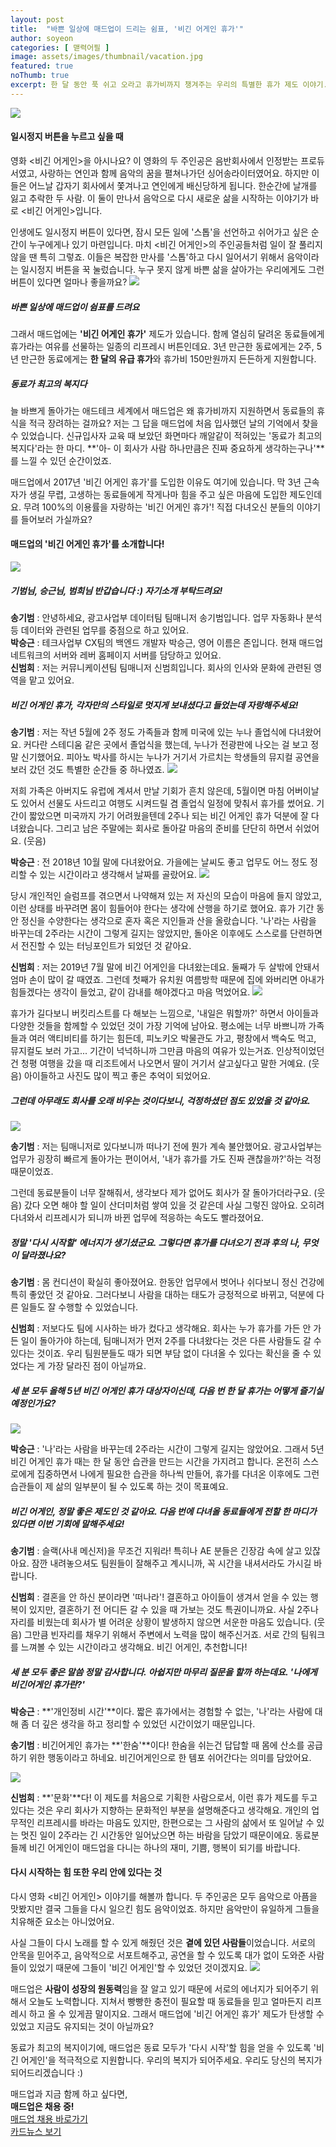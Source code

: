 ```yaml
---
layout: post
title:  "바쁜 일상에 매드업이 드리는 쉼표, '비긴 어게인 휴가'"
author: soyeon
categories: [ 맫력어필 ]
image: assets/images/thumbnail/vacation.jpg
featured: true
noThumb: true
excerpt: 한 달 동안 푹 쉬고 오라고 휴가비까지 챙겨주는 우리의 특별한 휴가 제도 이야기.
---
```


<img src="../assets/images/vacation_1.jpg">

#### 일시정지 버튼을 누르고 싶을 때
영화 &#60;비긴 어게인&#62;을 아시나요? 이 영화의 두 주인공은 음반회사에서 인정받는 프로듀서였고, 사랑하는 연인과 함께 음악의 꿈을 펼쳐나가던 싱어송라이터였어요. 하지만 이들은 어느날 갑자기 회사에서 쫓겨나고 연인에게 배신당하게 됩니다. 한순간에 날개를 잃고 추락한 두 사람. 이 둘이 만나서 음악으로 다시 새로운 삶을 시작하는 이야기가 바로 &#60;비긴 어게인&#62;입니다.

인생에도 일시정지 버튼이 있다면, 잠시 모든 일에 '스톱'을 선언하고 쉬어가고 싶은 순간이 누구에게나 있기 마련입니다. 마치 &#60;비긴 어게인&#62;의 주인공들처럼 일이 잘 풀리지 않을 땐 특히 그렇죠. 이들은 복잡한 만사를 '스톱'하고 다시 일어서기 위해서 음악이라는 일시정지 버튼을 꾹 눌렀습니다. 누구 못지 않게 바쁜 삶을 살아가는 우리에게도 그런 버튼이 있다면 얼마나 좋을까요?
<img src="../assets/images/vacation_2.jpg">

##### 바쁜 일상에 매드업이 쉼표를 드려요
그래서 매드업에는 **'비긴 어게인 휴가'** 제도가 있습니다. 함께 열심히 달려온 동료들에게 휴가라는 여유를 선물하는 일종의 리프레시 버튼인데요. 3년 만근한 동료에게는 2주, 5년 만근한 동료에게는 **한 달의 유급 휴가**와 휴가비 150만원까지 든든하게 지원합니다.
##### 동료가 최고의 복지다
늘 바쁘게 돌아가는 애드테크 세계에서 매드업은 왜 휴가비까지 지원하면서 동료들의 휴식을 적극 장려하는 걸까요? 저는 그 답을 매드업에 처음 입사했던 날의 기억에서 찾을 수 있었습니다. 신규입사자 교육 때 보았던 화면마다 깨알같이 적혀있는 '동료가 최고의 복지다'라는 한 마디. **'아- 이 회사가 사람 하나만큼은 진짜 중요하게 생각하는구나'**를 느낄 수 있던 순간이었죠.

매드업에서 2017년 '비긴 어게인 휴가'를 도입한 이유도 여기에 있습니다. 막 3년 근속자가 생길 무렵, 고생하는 동료들에게 작게나마 힘을 주고 싶은 마음에 도입한 제도인데요. 무려 100%의 이용률을 자랑하는 '비긴 어게인 휴가'! 직접 다녀오신 분들의 이야기를 들어보러 가실까요?

#### 매드업의 '비긴 어게인 휴가'를 소개합니다!
<img src="../assets/images/vacation_3.jpg">

##### 기범님, 승근님, 범희님 반갑습니다 :) 자기소개 부탁드려요!
**송기범** : 안녕하세요, 광고사업부 데이터팀 팀매니저 송기범입니다. 업무 자동화나 분석 등 데이터와 관련된 업무를 중점으로 하고 있어요.  
**박승근** : 테크사업부 CX팀의 백엔드 개발자 박승근, 영어 이름은 존입니다. 현재 매드업 네트워크의 서버와 레버 홈페이지 서버를 담당하고 있어요.  
**신범희** : 저는 커뮤니케이션팀 팀매니저 신범희입니다. 회사의 인사와 문화에 관련된 영역을 맡고 있어요.  

##### 비긴 어게인 휴가, 각자만의 스타일로 멋지게 보내셨다고 들었는데 자랑해주세요!
**송기범** : 저는 작년 5월에 2주 정도 가족들과 함께 미국에 있는 누나 졸업식에 다녀왔어요. 커다란 스테디움 같은 곳에서 졸업식을 했는데, 누나가 전광판에 나오는 걸 보고 정말 신기했어요. 피아노 박사를 하시는 누나가 거기서 가르치는 학생들의 뮤지컬 공연을 보러 갔던 것도 특별한 순간들 중 하나였죠.
<img src="../assets/images/vacation_4.jpg">

저희 가족은 아버지도 유럽에 계셔서 만날 기회가 흔치 않은데, 5월이면 마침 어버이날도 있어서 선물도 사드리고 여행도 시켜드릴 겸 졸업식 일정에 맞춰서 휴가를 썼어요. 기간이 짧았으면 미국까지 가기 어려웠을텐데 2주나 되는 비긴 어게인 휴가 덕분에 잘 다녀왔습니다. 
그리고 남은 주말에는 회사로 돌아갈 마음의 준비를 단단히 하면서 쉬었어요. (웃음)

**박승근** : 전 2018년 10월 말에 다녀왔어요. 가을에는 날씨도 좋고 업무도 어느 정도 정리할 수 있는 시간이라고 생각해서 날짜를 골랐어요.
<img src="../assets/images/vacation_5.jpg">

당시 개인적인 슬럼프를 겪으면서 나약해져 있는 저 자신의 모습이 마음에 들지 않았고, 이런 상태를 바꾸려면 몸이 힘들어야 한다는 생각에 산행을 하기로 했어요. 휴가 기간 동안 정신을 수양한다는 생각으로 혼자 혹은 지인들과 산을 올랐습니다.
'나'라는 사람을 바꾸는데 2주라는 시간이 그렇게 길지는 않았지만, 돌아온 이후에도 스스로를 단련하면서 전진할 수 있는 터닝포인트가 되었던 것 같아요.


**신범희** : 저는 2019년 7월 말에 비긴 어게인을 다녀왔는데요. 둘째가 두 살밖에 안돼서 엄마 손이 많이 갈 때였죠. 그런데 첫째가 유치원 여름방학 때문에 집에 와버리면 아내가 힘들겠다는 생각이 들었고, 같이 감내를 해야겠다고 마음 먹었어요.
<img src="../assets/images/vacation_6.jpg">

휴가가 길다보니 버킷리스트를 다 해보는 느낌으로, '내일은 뭐할까?' 하면서 아이들과 다양한 것들을 함께할 수 있었던 것이 가장 기억에 남아요. 평소에는 너무 바쁘니까 가족들과 여러 액티비티를 하기는 힘든데, 피노키오 박물관도 가고, 평창에서 백숙도 먹고, 뮤지컬도 보러 가고... 기간이 넉넉하니까 그만큼 마음의 여유가 있는거죠.
인상적이었던건 청평 여행을 갔을 때 리조트에서 나오면서 딸이 거기서 살고싶다고 말한 거예요. (웃음) 아이들하고 사진도 많이 찍고 좋은 추억이 되었어요.

##### 그런데 아무래도 회사를 오래 비우는 것이다보니, 걱정하셨던 점도 있었을 것 같아요.
<img src="../assets/images/vacation_7.jpg">

**송기범** : 저는 팀매니저로 있다보니까 떠나기 전에 뭔가 계속 불안했어요. 광고사업부는 업무가 굉장히 빠르게 돌아가는 편이어서, '내가 휴가를 가도 진짜 괜찮을까?'하는 걱정 때문이었죠. 

그런데 동료분들이 너무 잘해줘서, 생각보다 제가 없어도 회사가 잘 돌아가더라구요. (웃음) 갔다 오면 해야 할 일이 산더미처럼 쌓여 있을 것 같은데 사실 그렇진 않아요. 오히려 다녀와서 리프레시가 되니까 바뀐 업무에 적응하는 속도도 빨라졌어요.

##### 정말 '다시 시작할' 에너지가 생기셨군요. 그렇다면 휴가를 다녀오기 전과 후의 나, 무엇이 달라졌나요?
**송기범** : 몸 컨디션이 확실히 좋아졌어요. 한동안 업무에서 벗어나 쉬다보니 정신 건강에 특히 좋았던 것 같아요. 그러다보니 사람을 대하는 태도가 긍정적으로 바뀌고, 덕분에 다른 일들도 잘 수행할 수 있었습니다. 

**신범희** : 저보다도 팀에 시사하는 바가 컸다고 생각해요. 회사는 누가 휴가를 가든 안 가든 일이 돌아가야 하는데, 팀매니저가 먼저 2주를 다녀왔다는 것은 다른 사람들도 갈 수 있다는 것이죠. 우리 팀원분들도 때가 되면 부담 없이 다녀올 수 있다는 확신을 줄 수 있었다는 게 가장 달라진 점이 아닐까요.

##### 세 분 모두 올해 5년 비긴 어게인 휴가 대상자이신데, 다음 번 한 달 휴가는 어떻게 즐기실 예정인가요?
<img src="../assets/images/vacation_8.jpg">

**박승근** : '나'라는 사람을 바꾸는데 2주라는 시간이 그렇게 길지는 않았어요. 그래서 5년 비긴 어게인 휴가 때는 한 달 동안 습관을 만드는 시간을 가지려고 합니다. 온전히 스스로에게 집중하면서 나에게 필요한 습관을 하나씩 만들어, 휴가를 다녀온 이후에도 그런 습관들이 제 삶의 일부분이 될 수 있도록 하는 것이 목표예요.


##### 비긴 어게인, 정말 좋은 제도인 것 같아요. 다음 번에 다녀올 동료들에게 전할 한 마디가 있다면 이번 기회에 말해주세요!
**송기범** : 슬랙(사내 메신저)을 무조건 지워라! 특히나 AE 분들은 긴장감 속에 살고 있잖아요. 잠깐 내려놓으셔도 팀원들이 잘해주고 계시니까, 꼭 시간을 내셔서라도 가시길 바랍니다.

**신범희** : 결혼을 안 하신 분이라면 '떠나라'! 결혼하고 아이들이 생겨서 얻을 수 있는 행복이 있지만, 결혼하기 전 어디든 갈 수 있을 때 가보는 것도 특권이니까요.
사실 2주나 자리를 비웠는데 회사가 별 어려운 상황이 발생하지 않으면 서운한 마음도 있습니다. (웃음) 그만큼 빈자리를 채우기 위해서 주변에서 노력을 많이 해주신거죠. 서로 간의 팀워크를 느껴볼 수 있는 시간이라고 생각해요. 비긴 어게인, 추천합니다!

##### 세 분 모두 좋은 말씀 정말 감사합니다. 아쉽지만 마무리 질문을 할까 하는데요. '나에게 비긴어게인 휴가란?'

**박승근** : **'개인정비 시간'**이다. 짧은 휴가에서는 경험할 수 없는, '나'라는 사람에 대해 좀 더 깊은 생각을 하고 정리할 수 있었던 시간이었기 때문입니다.

**송기범** : 비긴어게인 휴가는 **'한숨'**이다! 한숨을 쉬는건 답답할 때 몸에 산소를 공급하기 위한 행동이라고 하네요. 비긴어게인으로 한 템포 쉬어간다는 의미를 담았어요.

<img src="../assets/images/vacation_9.jpg">

**신범희** : **'문화'**다! 이 제도를 처음으로 기획한 사람으로서, 이런 휴가 제도를 두고 있다는 것은 우리 회사가 지향하는 문화적인 부분을 설명해준다고 생각해요. 개인의 업무적인 리프레시를 바라는 마음도 있지만, 한편으로는 그 사람의 삶에서 또 일어날 수 있는 멋진 일이 2주라는 긴 시간동안 일어났으면 하는 바람을 담았기 때문이에요.
동료분들께 비긴 어게인이 매드업을 다니는 하나의 재미, 기쁨, 행복이 되기를 바랍니다.

#### 다시 시작하는 힘 또한 우리 안에 있다는 것
다시 영화 &#60;비긴 어게인&#62; 이야기를 해볼까 합니다. 두 주인공은 모두 음악으로 아픔을 맛봤지만 결국 그들을 다시 일으킨 힘도 음악이었죠. 하지만 음악만이 유일하게 그들을 치유해준 요소는 아니었어요. 

사실 그들이 다시 노래를 할 수 있게 해줬던 것은 **곁에 있던 사람들**이었습니다. 서로의 안목을 믿어주고, 음악적으로 서포트해주고, 공연을 할 수 있도록 대가 없이 도와준 사람들이 있었기 때문에 그들이 '비긴 어게인'할 수 있었던 것이겠지요.
<img src="../assets/images/vacation_10.jpg">

매드업은 **사람이 성장의 원동력**임을 잘 알고 있기 때문에 서로의 에너지가 되어주기 위해서 오늘도 노력합니다. 지쳐서 빵빵한 충전이 필요할 때 동료들을 믿고 얼마든지 리프레시 하고 올 수 있게끔 말이지요. 그래서 매드업에 '비긴 어게인 휴가' 제도가 탄생할 수 있었고 지금도 유지되는 것이 아닐까요?

동료가 최고의 복지이기에, 매드업은 동료 모두가 '다시 시작'할 힘을 얻을 수 있도록 '비긴 어게인'을 적극적으로 지원합니다.
우리의 복지가 되어주세요. 우리도 당신의 복지가 되어드리겠습니다 :)

매드업과 지금 함께 하고 싶다면,  
**매드업은 채용 중!**  
[매드업 채용 바로가기][madup]  
[카드뉴스 보기][techfacebook]

[madup]: <https://www.notion.so/maduphr/f5cafd7a9ab645889a843dcb2bc8605e>
[techfacebook]: <https://bit.ly/32d8f1f>
